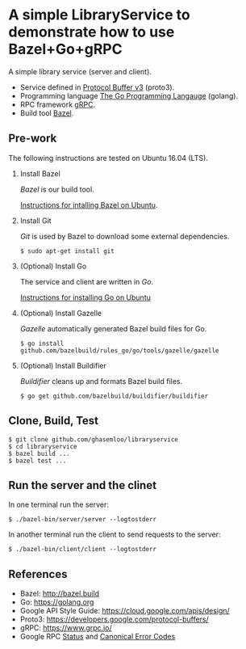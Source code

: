 # A simple LibraryService to demonstrate how to use Bazel+Go+gRPC

A simple library service (server and client).
 
* Service defined in [Protocol Buffer v3](https://developers.google.com/protocol-buffers/docs/proto3)
(proto3).
* Programming language [The Go Programming Langauge](https://golang.org/) (golang).
* RPC framework [gRPC](https://www.grpc.io/).
* Build tool [Bazel](https://bazel.build).

## Pre-work

The following instructions are tested on Ubuntu 16.04 (LTS).

1.  Install Bazel

    _Bazel_ is our build tool.

    [Instructions for intalling Bazel on Ubuntu](https://bazel.build/versions/master/docs/install-ubuntu.html).

1. Install Git

    _Git_ is used by Bazel to download some external dependencies.

    ```shell
    $ sudo apt-get install git
    ```

1. (Optional) Install Go

    The service and client are written in _Go_.

    [Instructions for installing Go on Ubuntu](https://github.com/golang/go/wiki/Ubuntu)

1. (Optional) Install Gazelle

    _Gazelle_ automatically generated Bazel build files for Go.

    ```shell
    $ go install github.com/bazelbuild/rules_go/go/tools/gazelle/gazelle
    ```

1. (Optional) Install Buildifier

    _Buildifier_ cleans up and formats Bazel build files.

    ```shell
    $ go get github.com/bazelbuild/buildifier/buildifier
    ```

## Clone, Build, Test

```shell
$ git clone github.com/ghasemloo/libraryservice
$ cd libraryservice
$ bazel build ...
$ bazel test ...
```

## Run the server and the clinet

In one terminal run the server:
```shell
$ ./bazel-bin/server/server --logtostderr
```
In another terminal run the client to send requests to the server:
```shell
$ ./bazel-bin/client/client --logtostderr
```

## References

* Bazel: http://bazel.build
* Go: https://golang.org
* Google API Style Guide: https://cloud.google.com/apis/design/
* Proto3: https://developers.google.com/protocol-buffers/
* gRPC: https://www.grpc.io/
* Google RPC [Status](https://github.com/googleapis/googleapis/blob/master/google/rpc/status.proto) and 
[Canonical Error Codes](https://github.com/googleapis/googleapis/blob/master/google/rpc/codes.proto)

